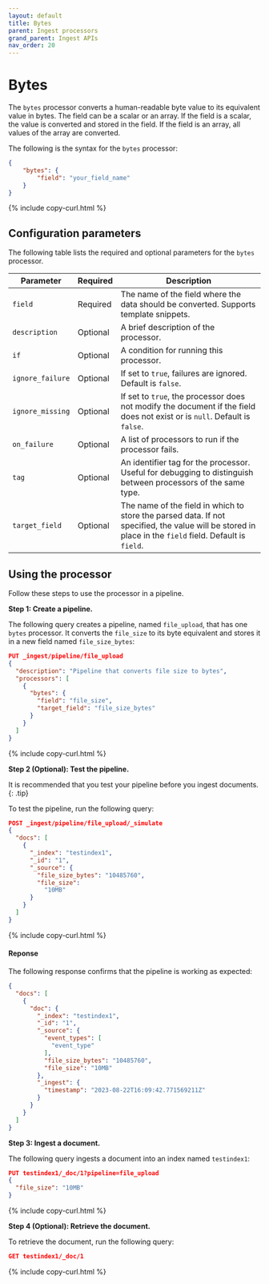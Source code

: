 ```yaml
---
layout: default
title: Bytes
parent: Ingest processors 
grand_parent: Ingest APIs
nav_order: 20
---
```


# Bytes

The `bytes` processor converts a human-readable byte value to its equivalent value in bytes. The field can be a scalar or an array. If the field is a scalar, the value is converted and stored in the field. If the field is an array, all values of the array are converted.

The following is the syntax for the `bytes` processor: 

```json
{
    "bytes": {
        "field": "your_field_name"
    }
}
```
{% include copy-curl.html %}

## Configuration parameters

The following table lists the required and optional parameters for the `bytes` processor.  

Parameter | Required | Description |
|-----------|-----------|-----------|
`field`  | Required  | The name of the field where the data should be converted. Supports template snippets. |
`description`  | Optional  | A brief description of the processor.  |
`if` | Optional | A condition for running this processor. |
`ignore_failure` | Optional | If set to `true`, failures are ignored. Default is `false`. |
`ignore_missing`  | Optional  | If set to `true`, the processor does not modify the document if the field does not exist or is `null`. Default is `false`. |
`on_failure` | Optional | A list of processors to run if the processor fails. |
`tag` | Optional | An identifier tag for the processor. Useful for debugging to distinguish between processors of the same type. |
`target_field`  | Optional  | The name of the field in which to store the parsed data. If not specified, the value will be stored in place in the `field` field. Default is `field`.  |

## Using the processor

Follow these steps to use the processor in a pipeline.

**Step 1: Create a pipeline.** 

The following query creates a pipeline, named `file_upload`, that has one `bytes` processor. It converts the `file_size` to its byte equivalent and stores it in a new field named `file_size_bytes`:

```json
PUT _ingest/pipeline/file_upload
{
  "description": "Pipeline that converts file size to bytes",
  "processors": [
    {
      "bytes": {
        "field": "file_size",
        "target_field": "file_size_bytes"
      }
    }
  ]
}
```
{% include copy-curl.html %}

**Step 2 (Optional): Test the pipeline.** 

It is recommended that you test your pipeline before you ingest documents.
{: .tip}

To test the pipeline, run the following query:

```json
POST _ingest/pipeline/file_upload/_simulate
{
  "docs": [
    {
      "_index": "testindex1",
      "_id": "1",
      "_source": {
        "file_size_bytes": "10485760",
        "file_size":
          "10MB"
      }
    }
  ]
}
```
{% include copy-curl.html %}

#### Reponse

The following response confirms that the pipeline is working as expected:

```json
{
  "docs": [
    {
      "doc": {
        "_index": "testindex1",
        "_id": "1",
        "_source": {
          "event_types": [
            "event_type"
          ],
          "file_size_bytes": "10485760",
          "file_size": "10MB"
        },
        "_ingest": {
          "timestamp": "2023-08-22T16:09:42.771569211Z"
        }
      }
    }
  ]
}
```

**Step 3: Ingest a document.**

The following query ingests a document into an index named `testindex1`:

```json
PUT testindex1/_doc/1?pipeline=file_upload
{
  "file_size": "10MB"
}
```
{% include copy-curl.html %}

**Step 4 (Optional): Retrieve the document.** 

To retrieve the document, run the following query:

```json
GET testindex1/_doc/1
```
{% include copy-curl.html %}
